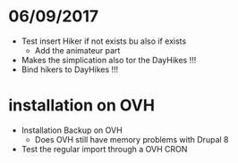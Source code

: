 # 06/09/2017

* Test insert Hiker if not exists bu also if exists
  * Add the animateur part  
* Makes the simplication also tor the DayHikes !!!
* Bind hikers to DayHikes !!!


# installation on OVH

* Installation Backup on OVH
  * Does OVH still have memory problems with Drupal 8
* Test the regular import through a OVH CRON 
